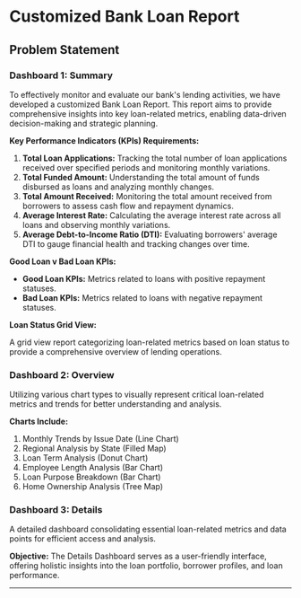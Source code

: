 # Customized Bank Loan Report

## Problem Statement

### Dashboard 1: Summary

To effectively monitor and evaluate our bank's lending activities, we have developed a customized Bank Loan Report. This report aims to provide comprehensive insights into key loan-related metrics, enabling data-driven decision-making and strategic planning.

**Key Performance Indicators (KPIs) Requirements:**

1. **Total Loan Applications:** Tracking the total number of loan applications received over specified periods and monitoring monthly variations.
2. **Total Funded Amount:** Understanding the total amount of funds disbursed as loans and analyzing monthly changes.
3. **Total Amount Received:** Monitoring the total amount received from borrowers to assess cash flow and repayment dynamics.
4. **Average Interest Rate:** Calculating the average interest rate across all loans and observing monthly variations.
5. **Average Debt-to-Income Ratio (DTI):** Evaluating borrowers' average DTI to gauge financial health and tracking changes over time.

**Good Loan v Bad Loan KPIs:**

- **Good Loan KPIs:** Metrics related to loans with positive repayment statuses.
- **Bad Loan KPIs:** Metrics related to loans with negative repayment statuses.

**Loan Status Grid View:**

A grid view report categorizing loan-related metrics based on loan status to provide a comprehensive overview of lending operations.

### Dashboard 2: Overview

Utilizing various chart types to visually represent critical loan-related metrics and trends for better understanding and analysis.

**Charts Include:**
1. Monthly Trends by Issue Date (Line Chart)
2. Regional Analysis by State (Filled Map)
3. Loan Term Analysis (Donut Chart)
4. Employee Length Analysis (Bar Chart)
5. Loan Purpose Breakdown (Bar Chart)
6. Home Ownership Analysis (Tree Map)

### Dashboard 3: Details

A detailed dashboard consolidating essential loan-related metrics and data points for efficient access and analysis.

**Objective:** 
The Details Dashboard serves as a user-friendly interface, offering holistic insights into the loan portfolio, borrower profiles, and loan performance.

---
